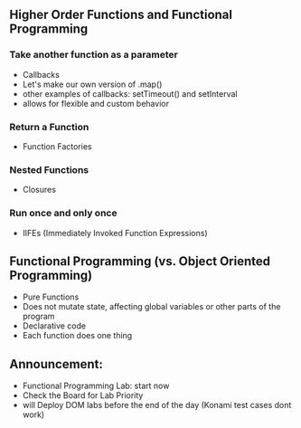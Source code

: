 ## Higher Order Functions and Functional Programming

### Take another function as a parameter
 - Callbacks
  - Let's make our own version of .map()
  - other examples of callbacks: setTimeout() and setInterval
  - allows for flexible and custom behavior

### Return a Function
 - Function Factories

### Nested Functions
 - Closures

### Run once and only once
- IIFEs (Immediately Invoked Function Expressions)

## Functional Programming (vs. Object Oriented Programming)
 - Pure Functions
 - Does not mutate state, affecting global variables or other parts of the program
 - Declarative code
 - Each function does one thing




## Announcement:
- Functional Programming Lab: start now
- Check the Board for Lab Priority
- will Deploy DOM labs before the end of the day (Konami test cases dont work)
